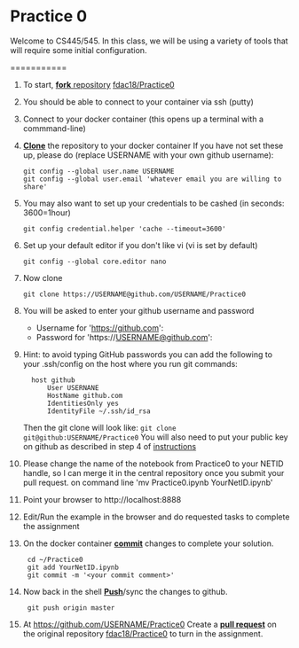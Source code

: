 # Practice 0

Welcome to CS445/545. In this class, we will be using a variety of
tools that will require some initial configuration. 

===========

1. To start, [**fork** repository][forking] [fdac18/Practice0][assignment]
1. You should be able to connect to your
   container via ssh (putty)
1. Connect to your docker container (this opens up a terminal with a commmand-line)
1. [**Clone**][ref-clone] the repository to your docker container
  If you have not set these up, please do (replace USERNAME with your own github username):
    ```
	git config --global user.name USERNAME
	git config --global user.email 'whatever email you are willing to share'
    ```
 
1. You may also want to set up your credentials to be cashed (in seconds: 3600=1hour)
    ```
	git config credential.helper 'cache --timeout=3600'
    ```
    
1. Set up your default editor if you don't like vi (vi is set by default)
    ```
    git config --global core.editor nano
    ```
    
1. Now clone
    ```
	git clone https://USERNAME@github.com/USERNAME/Practice0
    ```
 
1. You will be asked to enter your github username and password
    * Username for 'https://github.com': 
    * Password for 'https://USERNAME@github.com': 

1. Hint: to avoid typing GitHub passwords you can add the following to your 
   .ssh/config on the host where you run git commands:
            
         host github
             User USERNANE
             HostName github.com
             IdentitiesOnly yes
             IdentityFile ~/.ssh/id_rsa
         
    Then the git clone will look like:
         ```
          git clone git@github:USERNAME/Practice0
         ```
    You will also need to put your public key on github as described in step 4 of [instructions](https://help.github.com/articles/adding-a-new-ssh-key-to-your-github-account/)

1. Please change the name of the notebook from Practice0 to your NETID handle, so I can merge it in the central repository once you submit your pull request.
      on command line 'mv Practice0.ipynb YourNetID.ipynb'
1. Point your browser to http://localhost:8888
1. Edit/Run the example in the browser and do requested tasks to complete the assignment
1. On the docker container [**commit**][ref-commit] changes to complete your solution.

        cd ~/Practice0
        git add YourNetID.ipynb
        git commit -m '<your commit comment>'

1. Now back in the shell [**Push**][ref-push]/sync the changes to github.

        git push origin master
   
1. At https://github.com/USERNAME/Practice0
   Create a [**pull request**][pull-request] on the
   original repository [fdac18/Practice0][assignment]  to
   turn in the assignment.


[assignment]: https://github.com/fdac18/Practice0
[forking]: https://guides.github.com/activities/forking/
[ref-clone]: http://gitref.org/creating/#clone
[ref-commit]: http://gitref.org/basic/#commit
[ref-push]: http://gitref.org/remotes/#push
[pull-request]: https://help.github.com/articles/creating-a-pull-request
